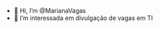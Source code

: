 - 👋 Hi, I’m @MarianaVagas
- 👀 I’m interessada em divulgação de vagas em TI

<!---
MarianaVagas/MarianaVagas is a ✨ special ✨ repository because its `README.md` (this file) appears on your GitHub profile.
You can click the Preview link to take a look at your changes.
--->
